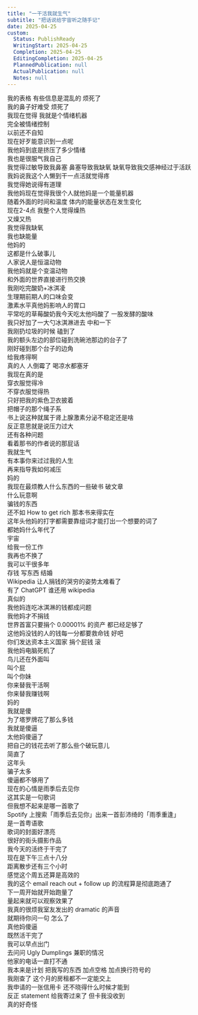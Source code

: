 ```yaml
---
title: "一干活我就生气"
subtitle: "把话说给宇宙听之随手记"
date: 2025-04-25
custom:
  Status: PublishReady
  WritingStart: 2025-04-25
  Completion: 2025-04-25
  EditingCompletion: 2025-04-25
  PlannedPublication: null
  ActualPublication: null
  Notes: null
---        
```

我的表格 有些信息是混乱的 烦死了          
我的鼻子好难受 烦死了          
我现在觉得 我就是个情绪机器        
完全被情绪控制        
以前还不自知        
现在好歹能意识到一点呢          
我他妈到底是挤压了多少情绪        
我也是很服气我自己          
我觉得过敏导致我鼻塞 鼻塞导致我缺氧 缺氧导致我交感神经过于活跃        
我妈说我这个人懒到干一点活就觉得疼        
我觉得她说得有道理          
我他妈现在觉得我很个人就他妈是一个能量机器        
随着外面的时间和温度 体内的能量状态在发生变化        
现在2-4点 我整个人觉得燥热        
又燥又热        
我觉得我缺氧        
我也缺能量        
他妈的        
这都是什么破事儿          
人家说人是恒温动物        
我他妈就是个变温动物        
和外面的世界直接进行热交换          
我刚吃完酸奶+冰淇凌        
生理期前期人的口味会变        
激素水平真他妈影响人的胃口        
平常吃的草莓酸奶我今天吃太他吗酸了 一股发酵的酸味        
我只好加了一大勺冰淇淋进去 中和一下          
我刚扔垃圾的时候 磕到了        
我的额头左边的部位碰到洗碗池那边的台子了        
刚好碰到那个台子的边角        
给我疼得啊        
真的人 人倒霉了 喝凉水都塞牙          
我现在真的是        
穿衣服觉得冷        
不穿衣服觉得热        
只好把我的紫色卫衣披着        
把帽子的那个绳子系        
书上说这种就属于肾上腺激素分泌不稳定还是啥        
反正意思就是说压力过大        
还有各种问题        
看着那书的作者说的那屁话        
我就生气        
有本事你来过过我的人生        
再来指导我如何减压          
妈的        
我现在最烦教人什么东西的一些破书 破文章        
什么玩意啊        
骗钱的东西        
还不如 How to get rich 那本书来得实在          
这年头他妈的打字都需要靠组词才能打出一个想要的词了        
都她妈什么年代了          
宇宙        
给我一份工作        
我再也不换了        
我可以干很多年        
存钱 写东西 结婚           
Wikipedia 让人捐钱的哭穷的姿势太难看了        
有了 ChatGPT 谁还用 wikipedia        
真似的        
我他妈连吃冰淇淋的钱都成问题        
我他妈才不捐钱        
世界首富只要捐个 0.00001% 的资产 都已经足够了        
这他妈没钱的人的钱每一分都要救命钱 好吧        
你们发达资本主义国家 捐个屁钱 滚          
我他妈电脑死机了        
鸟儿还在外面叫        
叫个屁        
叫个你妹        
你来替我干活啊        
你来替我赚钱啊        
妈的          
我就是傻        
为了塔罗牌花了那么多钱        
我就是傻逼        
太他妈傻逼了        
把自己的钱花去听了那么些个破玩意儿        
简直了        
这年头        
骗子太多        
傻逼都不够用了          
现在的心情是雨季后去见你        
这其实是一句歌词        
但我想不起来是哪一首歌了        
Spotify 上搜索「雨季后去见你」出来一首彭沛绮的「雨季重逢」        
是一首粤语歌        
歌词的封面好漂亮        
很好的街头摄影作品          
我今天的活终于干完了        
现在是下午三点十八分        
距离散步还有三个小时        
感觉这个周五还算是高效的        
我的这个 email  reach out + follow up 的流程算是彻底跑通了        
下一周开始就开始跑量了        
量起来就可以观察效果了          
我真的很烦我室友发出的 dramatic 的声音        
就期待你问一句 怎么了        
真他妈傻逼          
既然活干完了        
我可以早点出门        
去问问 Ugly Dumplings 兼职的情况          
他家的电话一直打不通        
我本来是计划 把我写的东西 加点空格 加点换行符号的          
我刚查了 这个月的房租都不一定能交上        
我申请的一张信用卡 还不晓得什么时候才能到        
反正 statement 给我寄过来了 但卡我没收到        
真的好奇怪          
      